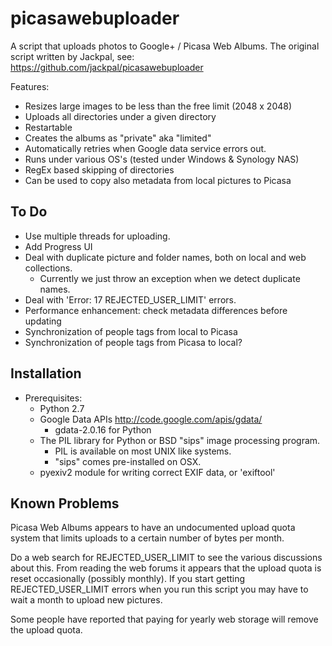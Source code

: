 picasawebuploader
=================

A script that uploads photos to Google+ / Picasa Web Albums. The original script
written by Jackpal, see: https://github.com/jackpal/picasawebuploader

Features:
+ Resizes large images to be less than the free limit (2048 x 2048)
+ Uploads all directories under a given directory
+ Restartable
+ Creates the albums as "private" aka "limited"
+ Automatically retries when Google data service errors out.
+ Runs under various OS's (tested under Windows & Synology NAS)
+ RegEx based skipping of directories
+ Can be used to copy also metadata from local pictures to Picasa


To Do
-----

+ Use multiple threads for uploading.
+ Add Progress UI
+ Deal with duplicate picture and folder names, both on local and web collections.
  + Currently we just throw an exception when we detect duplicate names.
+ Deal with 'Error: 17 REJECTED_USER_LIMIT' errors.
+ Performance enhancement: check metadata differences before updating
+ Synchronization of people tags from local to Picasa
+ Synchronization of people tags from Picasa to local?

Installation
------------

+ Prerequisites:
  + Python 2.7
  + Google Data APIs http://code.google.com/apis/gdata/
    + gdata-2.0.16 for Python
  + The PIL library for Python or BSD "sips" image processing program.
	+ PIL is available on most UNIX like systems.
    + "sips" comes pre-installed on OSX.
  + pyexiv2 module for writing correct EXIF data, or 'exiftool'

Known Problems
--------------

Picasa Web Albums appears to have an undocumented upload quota system that
limits uploads to a certain number of bytes per month.

Do a web search for REJECTED_USER_LIMIT to see the various discussions about
this. From reading the web forums it appears that the upload quota is reset
occasionally (possibly monthly). If you start getting REJECTED_USER_LIMIT
errors when you run this script you may have to wait a month to upload new
pictures.

Some people have reported that paying for yearly web storage will remove the
upload quota.
